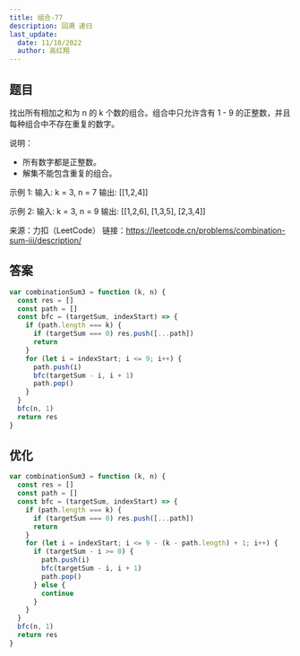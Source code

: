 ```yaml
---
title: 组合-77
description: 回溯 递归
last_update:
  date: 11/18/2022
  author: 高红翔
---
```


## 题目

找出所有相加之和为 n 的 k 个数的组合。组合中只允许含有 1 - 9 的正整数，并且每种组合中不存在重复的数字。

说明：

- 所有数字都是正整数。
- 解集不能包含重复的组合。

示例 1: 输入: k = 3, n = 7 输出: [[1,2,4]]

示例 2: 输入: k = 3, n = 9 输出: [[1,2,6], [1,3,5], [2,3,4]]

来源：力扣（LeetCode）
链接：https://leetcode.cn/problems/combination-sum-iii/description/

## 答案

```js
var combinationSum3 = function (k, n) {
  const res = []
  const path = []
  const bfc = (targetSum, indexStart) => {
    if (path.length === k) {
      if (targetSum === 0) res.push([...path])
      return
    }
    for (let i = indexStart; i <= 9; i++) {
      path.push(i)
      bfc(targetSum - i, i + 1)
      path.pop()
    }
  }
  bfc(n, 1)
  return res
}
```

## 优化

```js
var combinationSum3 = function (k, n) {
  const res = []
  const path = []
  const bfc = (targetSum, indexStart) => {
    if (path.length === k) {
      if (targetSum === 0) res.push([...path])
      return
    }
    for (let i = indexStart; i <= 9 - (k - path.length) + 1; i++) {
      if (targetSum - i >= 0) {
        path.push(i)
        bfc(targetSum - i, i + 1)
        path.pop()
      } else {
        continue
      }
    }
  }
  bfc(n, 1)
  return res
}
```
